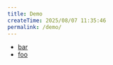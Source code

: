 ```yaml
---
title: Demo
createTime: 2025/08/07 11:35:46
permalink: /demo/
---
```


- [bar](./bar.md)
- [foo](./foo.md)
